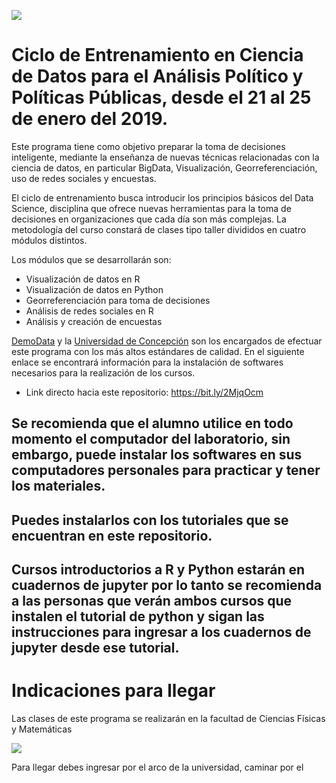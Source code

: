 ![](https://github.com/DemoData2019/-miscellaneous/blob/7be3a62baa74c5b25660fa96c7c5723ef9812470/images/Banner.png)
# Ciclo de Entrenamiento en Ciencia de Datos para el Análisis Político y Políticas Públicas, desde el 21 al 25 de enero del 2019.

Este programa tiene como objetivo preparar la toma de decisiones inteligente, mediante la enseñanza de nuevas técnicas relacionadas con la ciencia de datos, en particular BigData, Visualización, Georreferenciación, uso de redes sociales y encuestas. 

El ciclo de entrenamiento busca introducir los principios básicos del Data Science, disciplina que ofrece nuevas herramientas para la toma de decisiones en organizaciones que cada día son más complejas. La metodología del curso constará de clases tipo taller divididos en cuatro módulos distintos.

Los módulos que se desarrollarán son:
* Visualización de datos en R
* Visualización de datos en Python
* Georreferenciación para toma de decisiones
* Análisis de redes sociales en R
* Análisis y creación de encuestas

[DemoData](http://www.demodata.cl/) y la [Universidad de Concepción](http://www.udec.cl) son los encargados de efectuar este programa con los más altos estándares de calidad. En el siguiente enlace se encontrará información para la instalación de softwares necesarios para la realización de los cursos. 

 * Link directo hacia este repositorio: https://bit.ly/2MjqOcm


## Se recomienda que el alumno utilice en todo momento el computador del laboratorio, sin embargo, puede instalar los softwares en sus computadores personales para practicar y tener los materiales. 

## Puedes instalarlos con los tutoriales que se encuentran en este repositorio.

## Cursos introductorios a R y Python estarán en cuadernos de jupyter por lo tanto se recomienda a las personas que verán ambos cursos que instalen el tutorial de python y sigan las instrucciones para ingresar a los cuadernos de jupyter desde ese tutorial.

# Indicaciones para llegar

Las clases de este programa se realizarán en la facultad de Ciencias Físicas y Matemáticas

![](https://github.com/DemoData2019/-miscellaneous/blob/master/images/Indicaciones.png)

Para llegar debes ingresar por el arco de la universidad, caminar por el 



